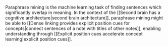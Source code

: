 ---
---

Paraphrase mining is the machine learning task of finding sentences which significantly overlap in meaning. In the context of the [[Second brain has a cognitive architecture|second brain architecture]], paraphrase mining might be able to [[Dense linking provides explicit position cues for concepts|connect sentences of a note with titles of other notes]], enabling understanding through [[Explicit position cues accelerate concept learning|explicit position cues]].
